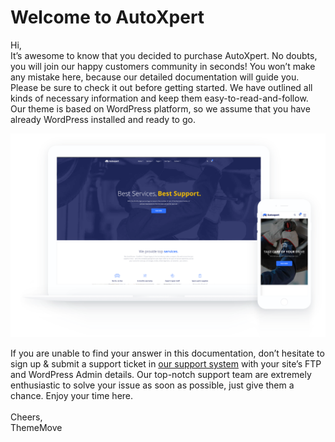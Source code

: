 # Welcome to AutoXpert

Hi,\
It’s awesome to know that you decided to purchase AutoXpert. No doubts, you will join our happy customers community in seconds! You won’t make any mistake here, because our detailed documentation will guide you. Please be sure to check it out before getting started. We have outlined all kinds of necessary information and keep them easy-to-read-and-follow. Our theme is based on WordPress platform, so we assume that you have already WordPress installed and ready to go.

![preview](images/preview.png#no-box-shadow)

If you are unable to find your answer in this documentation, don’t hesitate to sign up & submit a support ticket in [our support system](https://thememove.ticksy.com) with your site’s FTP and WordPress Admin details. Our top-notch support team are extremely enthusiastic to solve your issue as soon as possible, just give them a chance. Enjoy your time here.\
\
Cheers,\
ThemeMove